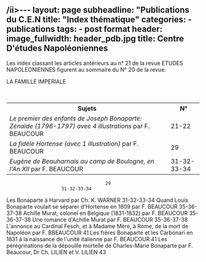 /ii>---
layout: page
subheadline:  "Publications du C.E.N
title:  "Index thématique"
categories:
    - publications
tags:
    - post format
header:
  image_fullwidth: header_pdb.jpg
  title: Centre D'études Napoléoniennes
---

Les index classant les articles antérieurs au n° 21 de la revue ETUDES NAPOLEONIENNES  figurent au sommaire du N° 20 de la revue.

LA FAMILLE IMPERIALE
<table>
    <tr>
        <th>Sujets</th>
        <th>N°</th>
    </tr>
    <tr>
        <td>
            <i>Le premier des enfants de Joseph Bonaparte: Zénaïde (1796-1797) avec 4 illustrations</i> par F. BEAUCOUR
        </td>
        <td>21-22</td>
  </tr>
  <tr>
        <td>
            <i>La fidèle Hortense (avec 1 illustration)</i> par F. BEAUCOUR
        </td>
        <td>29</td>
  </tr>
  <tr>
        <td>
            <i>Eugène de Beauharnais au camp de Boulogne, en l'An XII</i> par F. BEAUCOUR
        </td>
        <td>31-32-33-34</td>
  </tr>
</table>


					                    29
		                31-32-33-34
Les Bonaparte à Harvard  par Ch. K. WARNER						                            31-32-33-34
Quand Louis Bonaparte voulait se séparer d'Hortense en 1809 par F. BEAUCOUR	                35-36-37-38
Achille Murat, colonel en Belgique (1831-1832) par F. BEAUCOUR			                    35-36-37-38
Une romance d'Achille Murat par F. BEAUCOUR 					                                35-36-37-38
L'annonce au Cardinal Fesch, et à Madame Mère, à Rome, de la mort de Napoléon 
par F. BBEAUCOUR										                                        41
Les frères Bonaparte et les Carbonari en 1831 à la naissance de l'unité italienne 
par F. BEAUCOUR										                                            41
Les pérégrinations de la dépouille mortelle de Charles-Marie Bonaparte par F. Beaucour, 
Dr Ch. LILIEN et V. LILIEN								                                        43
</table>
